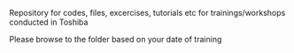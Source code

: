 Repository for codes, files, excercises, tutorials etc for trainings/workshops conducted in Toshiba

Please browse to the folder based on your date of training
